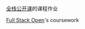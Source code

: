 [全栈公开课](https://fullstackopen.com/)的课程作业

[Full Stack Open](https://fullstackopen.com/)'s coursework
